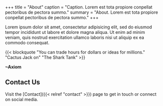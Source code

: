 +++
title = "About"
caption = "Caption. Lorem est tota propiore conpellat pectoribus de pectora summo."
summary = "About. Lorem est tota propiore conpellat pectoribus de pectora summo."
+++

Lorem ipsum dolor sit amet, consectetur adipisicing elit, sed do eiusmod tempor incididunt ut labore et dolore magna aliqua. Ut enim ad minim veniam, quis nostrud exercitation ullamco laboris nisi ut aliquip ex ea commodo consequat.

{{< blockquote "You can trade hours for dollars or ideas for millions." "Cactus Jack on" "The Shark Tank" >}}

__~Axiom__

## Contact Us

Visit the [Contact]({{< relref "contact" >}}) page to get in touch or connect on social media.
